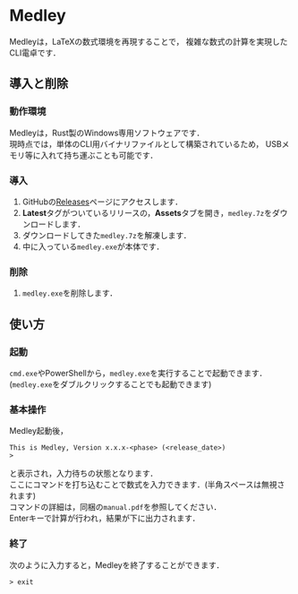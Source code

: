 # Medley
Medleyは，LaTeXの数式環境を再現することで，
複雑な数式の計算を実現したCLI電卓です．

## 導入と削除
### 動作環境
Medleyは，Rust製のWindows専用ソフトウェアです．  
現時点では，単体のCLI用バイナリファイルとして構築されているため，
USBメモリ等に入れて持ち運ぶことも可能です．

### 導入
1. GitHubの[Releases](https://github.com/NXVZBGBFBEN/Medley/releases)ページにアクセスします．
2. **Latest**タグがついているリリースの，**Assets**タブを開き，`medley.7z`をダウンロードします．
3. ダウンロードしてきた`medley.7z`を解凍します．
4. 中に入っている`medley.exe`が本体です．

### 削除
1. `medley.exe`を削除します．

## 使い方
### 起動
`cmd.exe`やPowerShellから，`medley.exe`を実行することで起動できます．
(`medley.exe`をダブルクリックすることでも起動できます)

### 基本操作
Medley起動後，
```
This is Medley, Version x.x.x-<phase> (<release_date>)
>
```
と表示され，入力待ちの状態となります．  
ここにコマンドを打ち込むことで数式を入力できます．(半角スペースは無視されます)  
コマンドの詳細は，同梱の`manual.pdf`を参照してください．  
Enterキーで計算が行われ，結果が下に出力されます．

### 終了
次のように入力すると，Medleyを終了することができます．
```
> exit
```
